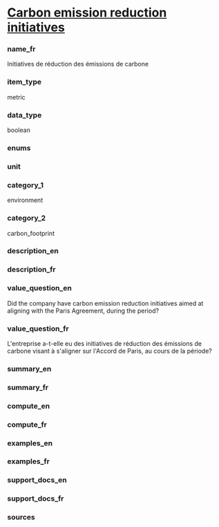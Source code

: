 
# [Carbon emission reduction initiatives](#carbon_reduction_initiatives_bool)

### name_fr

Initiatives de réduction des émissions de carbone

### item_type

metric

### data_type

boolean

### enums



### unit



### category_1

environment

### category_2

carbon_footprint

### description_en



### description_fr



### value_question_en


Did the company have carbon emission reduction initiatives aimed at aligning with the Paris
Agreement, during the period?

### value_question_fr


L'entreprise a-t-elle eu des initiatives de réduction des émissions de carbone visant à
s'aligner sur l'Accord de Paris, au cours de la période?

### summary_en



### summary_fr



### compute_en



### compute_fr



### examples_en



### examples_fr



### support_docs_en



### support_docs_fr



### sources


            
